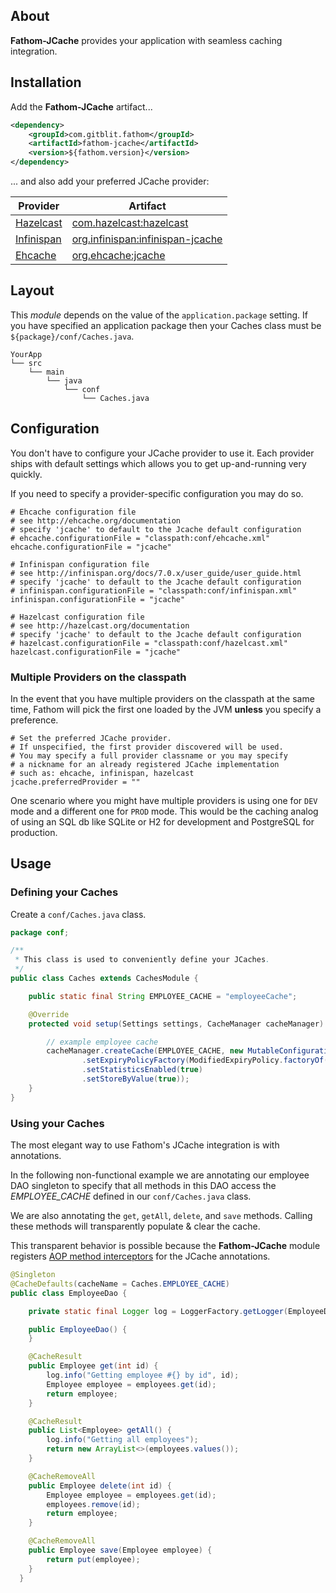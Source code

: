 ## About

**Fathom-JCache** provides your application with seamless caching integration.

## Installation

Add the **Fathom-JCache** artifact...

```xml
<dependency>
    <groupId>com.gitblit.fathom</groupId>
    <artifactId>fathom-jcache</artifactId>
    <version>${fathom.version}</version>
</dependency>
```

... and also add your preferred JCache provider:

| Provider      | Artifact                           |
|---------------|------------------------------------|
| [Hazelcast]   | [com.hazelcast:hazelcast]          |
| [Infinispan]  | [org.infinispan:infinispan-jcache] |
| [Ehcache]     | [org.ehcache:jcache]               |

## Layout

This *module* depends on the value of the `application.package` setting.  If you have specified an application package then your Caches class must be `${package}/conf/Caches.java`.

```
YourApp
└── src
    └── main
        └── java
            └── conf
                └── Caches.java
```

## Configuration

You don't have to configure your JCache provider to use it.  Each provider ships with default settings which allows you to get up-and-running very quickly.

If you need to specify a provider-specific configuration you may do so.

```hocon
# Ehcache configuration file
# see http://ehcache.org/documentation
# specify 'jcache' to default to the Jcache default configuration
# ehcache.configurationFile = "classpath:conf/ehcache.xml"
ehcache.configurationFile = "jcache"

# Infinispan configuration file
# see http://infinispan.org/docs/7.0.x/user_guide/user_guide.html
# specify 'jcache' to default to the Jcache default configuration
# infinispan.configurationFile = "classpath:conf/infinispan.xml"
infinispan.configurationFile = "jcache"

# Hazelcast configuration file
# see http://hazelcast.org/documentation
# specify 'jcache' to default to the Jcache default configuration
# hazelcast.configurationFile = "classpath:conf/hazelcast.xml"
hazelcast.configurationFile = "jcache"
```
### Multiple Providers on the classpath

In the event that you have multiple providers on the classpath at the same time, Fathom will pick the first one loaded by the JVM **unless** you specify a preference.

```hocon
# Set the preferred JCache provider.
# If unspecified, the first provider discovered will be used.
# You may specify a full provider classname or you may specify
# a nickname for an already registered JCache implementation
# such as: ehcache, infinispan, hazelcast
jcache.preferredProvider = ""
```
One scenario where you might have multiple providers is using one for `DEV` mode and a different one for `PROD` mode.  This would be the caching analog of using an SQL db like SQLite or H2 for development and PostgreSQL for production.

## Usage

### Defining your Caches

Create a `conf/Caches.java` class.

```java
package conf;

/**
 * This class is used to conveniently define your JCaches.
 */
public class Caches extends CachesModule {

    public static final String EMPLOYEE_CACHE = "employeeCache";

    @Override
    protected void setup(Settings settings, CacheManager cacheManager) {

        // example employee cache
        cacheManager.createCache(EMPLOYEE_CACHE, new MutableConfiguration()
                .setExpiryPolicyFactory(ModifiedExpiryPolicy.factoryOf(Duration.ONE_MINUTE))
                .setStatisticsEnabled(true)
                .setStoreByValue(true));
    }
}
```

### Using your Caches

The most elegant way to use Fathom's JCache integration is with annotations.

In the following non-functional example we are annotating our employee DAO singleton to specify that all methods in this DAO access the *EMPLOYEE_CACHE* defined in our `conf/Caches.java` class.

We are also annotating the `get`, `getAll`, `delete`, and `save` methods.  Calling these methods will transparently populate & clear the cache.

This transparent behavior is possible because the **Fathom-JCache** module registers [AOP method interceptors] for the JCache annotations.

```java
@Singleton
@CacheDefaults(cacheName = Caches.EMPLOYEE_CACHE)
public class EmployeeDao {

    private static final Logger log = LoggerFactory.getLogger(EmployeeDao.class);

    public EmployeeDao() {
    }

    @CacheResult
    public Employee get(int id) {
        log.info("Getting employee #{} by id", id);
        Employee employee = employees.get(id);
        return employee;
    }

    @CacheResult
    public List<Employee> getAll() {
        log.info("Getting all employees");
        return new ArrayList<>(employees.values());
    }

    @CacheRemoveAll
    public Employee delete(int id) {
        Employee employee = employees.get(id);
        employees.remove(id);
        return employee;
    }

    @CacheRemoveAll
    public Employee save(Employee employee) {
        return put(employee);
    }
  }
```

[Hazelcast]: http://hazelcast.org
[Infinispan]: http://infinispan.org
[Ehcache]: http://ehcache.org

[Guice]: https://github.com/google/guice
[AOP method interceptors]: https://github.com/google/guice/wiki/AOP
[com.hazelcast:hazelcast]: http://search.maven.org/#search|ga|1|g:"com.hazelcast"%20AND%20a:"hazelcast"
[org.infinispan:infinispan-jcache]: http://search.maven.org/#search|ga|1|g:"org.infinispan"%20AND%20a:"infinispan-jcache"
[org.ehcache:jcache]: http://search.maven.org/#search|ga|1|g:"org.ehcache"%20AND%20a:"jcache"

